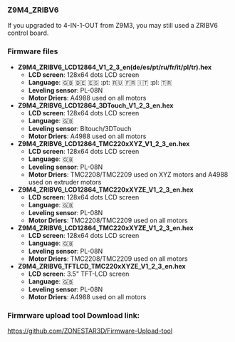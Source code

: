 ### Z9M4_ZRIBV6 
If you upgraded to 4-IN-1-OUT from Z9M3, you may still used a ZRIBV6 control board.

### Firmware files
+ **Z9M4\_ZRIBV6\_LCD12864\_V1\_2\_3\_en(de/es/pt/ru/fr/it/pl/tr).hex**  
	+ **LCD screen**: 128x64 dots LCD screen  
	+ **Language**: :gb: :de: :es: :pt: :ru: :fr: :it: :pl: :tr:
	+ **Leveling sensor**: PL-08N   
	+ **Motor Driers**: A4988  used on all motors  
+ **Z9M4\_ZRIBV6\_LCD12864\_3DTouch\_V1\_2\_3\_en.hex**  
	+ **LCD screen**: 128x64 dots LCD screen
	+ **Language**: :gb: 
	+ **Leveling sensor**: Bltouch/3DTouch
	+ **Motor Driers**: A4988  used on all motors  
+ **Z9M4\_ZRIBV6\_LCD12864\_TMC220xXYZ\_V1\_2\_3\_en.hex**
	+ **LCD screen**: 128x64 dots LCD screen
	+ **Language**: :gb: 
	+ **Leveling sensor**: PL-08N   
	+ **Motor Driers**: TMC2208/TMC2209 used on XYZ motors and A4988 used on extruder motors  
+ **Z9M4\_ZRIBV6\_LCD12864\_TMC220xXYZE\_V1\_2\_3\_en.hex**
	+ **LCD screen**: 128x64 dots LCD screen
	+ **Language**: :gb: 
	+ **Leveling sensor**: PL-08N   
	+ **Motor Driers**: TMC2208/TMC2209 used on all motors  
+ **Z9M4\_ZRIBV6\_LCD12864\_TMC220xXYZE\_V1\_2\_3\_en.hex**
	+ **LCD screen**: 128x64 dots LCD screen
	+ **Language**: :gb: 
	+ **Leveling sensor**: PL-08N   
	+ **Motor Driers**: TMC2208/TMC2209 used on all motors  
+ **Z9M4\_ZRIBV6\_TFTLCD\_TMC220xXYZE\_V1\_2\_3\_en.hex**
	+ **LCD screen**: 3.5" TFT-LCD screen
	+ **Language**: :gb: 
	+ **Leveling sensor**: PL-08N   
	+ **Motor Driers**: A4988 used on all motors
	
### Firmrware upload tool Download link:
https://github.com/ZONESTAR3D/Firmware-Upload-tool